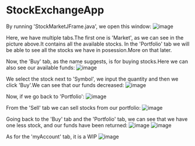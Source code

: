 # StockExchangeApp

By running 'StockMarketJFrame.java', we open this window:
![image](https://user-images.githubusercontent.com/99651712/222292888-d94af73a-17aa-4410-8948-de8ddcea834b.png)

Here, we have multiple tabs.The first one is 'Market', as we can see in the picture above.It contains all the available stocks.
In the 'Portfolio' tab we will be able to see all the stocks we have in posession.More on that later.

Now, the 'Buy' tab, as the name suggests, is for buying stocks.Here we can also see our available funds:
![image](https://user-images.githubusercontent.com/99651712/222294159-abd81aa2-5074-4edd-aff4-e43b5b76898c.png)

We select the stock next to 'Symbol', we input the quantity and then we click 'Buy'.We can see that our funds decreased:
![image](https://user-images.githubusercontent.com/99651712/222293766-e909315f-f207-42e7-909b-42a278e7b23e.png)

Now, if we go back to 'Portfolio':
![image](https://user-images.githubusercontent.com/99651712/222293429-17f16e3e-52ab-4ac7-ba46-fbbcd29c5449.png)

From the 'Sell' tab we can sell stocks from our portfolio:
![image](https://user-images.githubusercontent.com/99651712/222293555-01411d9e-968f-4efa-932c-d065c4514542.png)

Going back to the 'Buy' tab and the 'Portfolio' tab, we can see that we have one less stock, and our funds have been returned:
![image](https://user-images.githubusercontent.com/99651712/222293842-c0ded6fa-31bb-40c0-85a7-3a900ca9f607.png)
![image](https://user-images.githubusercontent.com/99651712/222293873-3a925df6-d5fb-4e0e-9eed-a947dfb6a285.png)

As for the 'myAccount' tab, it is a WIP
![image](https://user-images.githubusercontent.com/99651712/222294020-06fb7ab9-1699-452a-87e5-aca57e831cb7.png)


